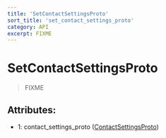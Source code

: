 ```yaml
---
title: 'SetContactSettingsProto'
sort_title: 'set_contact_settings_proto'
category: API
excerpt: FIXME
---
```


# SetContactSettingsProto

> FIXME

## Attributes:

- 1: contact_settings_proto ([ContactSettingsProto](../ContactSettingsProto/))
